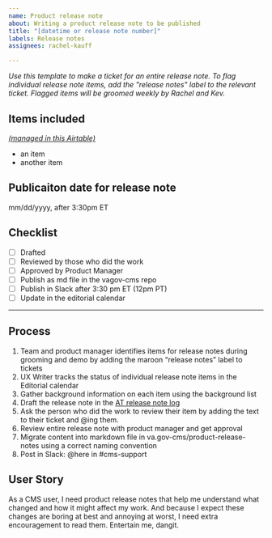 ```yaml
---
name: Product release note
about: Writing a product release note to be published
title: "[datetime or release note number]"
labels: Release notes
assignees: rachel-kauff

---
```

_Use this template to make a ticket for an entire release note. To flag individual release note items, add the "release notes" label to the relevant ticket. Flagged items will be groomed weekly by Rachel and Kev._

## Items included
*[(managed in this Airtable)](https://airtable.com/tblulo3XrMLuh4N0l/viwL2poNtFAZMeS6Z?blocks=hide)*

- an item
- another item

## Publicaiton date for release note
mm/dd/yyyy, after 3:30pm ET

## Checklist
- [ ] Drafted
- [ ] Reviewed by those who did the work
- [ ] Approved by Product Manager
- [ ] Publish as md file in the vagov-cms repo
- [ ] Publish in Slack after 3:30 pm ET (12pm PT)
- [ ] Update in the editorial calendar

---

## Process
1. Team and product manager identifies items for release notes during grooming and demo by adding the maroon “release notes” label to tickets
2. UX Writer tracks the status of individual release note items in the Editorial calendar
3. Gather background information on each item using the background list
4. Draft the release note in the [AT release note log](https://airtable.com/tblulo3XrMLuh4N0l/viwL2poNtFAZMeS6Z?blocks=hide)
5. Ask the person who did the work to review their item by adding the text to their ticket and @ing them.
6. Review entire release note with product manager and get approval 
7. Migrate content into markdown file in va.gov-cms/product-release-notes using a correct naming convention
8. Post in Slack: @here in #cms-support

## User Story
As a CMS user, I need product release notes that help me understand what changed and how it might affect my work. And because I expect these changes are boring at best and annoying at worst, I need extra encouragement to read them. Entertain me, dangit.


